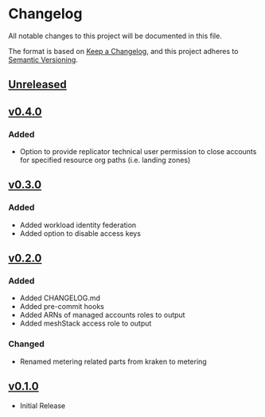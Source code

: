 # Changelog

All notable changes to this project will be documented in this file.

The format is based on [Keep a Changelog](https://keepachangelog.com/en/1.0.0/),
and this project adheres to [Semantic Versioning](https://semver.org/spec/v2.0.0.html).

## [Unreleased]

## [v0.4.0]

### Added

- Option to provide replicator technical user permission to close accounts for specified resource org paths (i.e. landing zones)

## [v0.3.0]

### Added

- Added workload identity federation
- Added option to disable access keys

## [v0.2.0]

### Added

- Added CHANGELOG.md
- Added pre-commit hooks
- Added ARNs of managed accounts roles to output
- Added meshStack access role to output

### Changed

- Renamed metering related parts from kraken to metering

## [v0.1.0]

- Initial Release

[unreleased]: https://github.com/meshcloud/terraform-aws-meshplatform/compare/v0.4.0...HEAD
[v0.1.0]: https://github.com/meshcloud/terraform-aws-meshplatform/releases/tag/v0.1.0
[v0.2.0]: https://github.com/meshcloud/terraform-aws-meshplatform/releases/tag/v0.2.0
[v0.3.0]: https://github.com/meshcloud/terraform-aws-meshplatform/releases/tag/v0.3.0
[v0.4.0]: https://github.com/meshcloud/terraform-aws-meshplatform/releases/tag/v0.4.0
